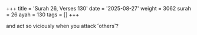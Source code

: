 +++
title = 'Surah 26, Verses 130'
date = '2025-08-27'
weight = 3062
surah = 26
ayah = 130
tags = []
+++

and act so viciously when you attack ˹others˺?